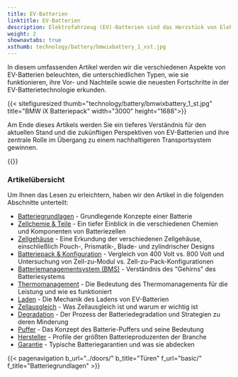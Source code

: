 ```yaml
---
title: EV-Batterien
linktitle: EV-Batterien
description: Elektrofahrzeug (EV)-Batterien sind das Herzstück von Elektrofahrzeugen und verantwortlich für die Speicherung der Energie, die den Elektromotor des Fahrzeugs antreibt. Sie spielen eine entscheidende Rolle bei der Bestimmung der Leistung, Reichweite und Gesamtkosten eines EV.
weight: 2
shownavtabs: true
xsthumb: technology/battery/bmwixbattery_1_xst.jpg
---
```

<!-- markdownlint-disable MD033 -->

In diesem umfassenden Artikel werden wir die verschiedenen Aspekte von EV-Batterien beleuchten, die unterschiedlichen Typen, wie sie funktionieren, ihre Vor- und Nachteile sowie die neuesten Fortschritte in der EV-Batterietechnologie erkunden.

{{< sitefiguresized thumb="technology/battery/bmwixbattery_1_st.jpg" title="BMW iX Batteriepack" width="3000" height="1688">}}

Am Ende dieses Artikels werden Sie ein tieferes Verständnis für den aktuellen Stand und die zukünftigen Perspektiven von EV-Batterien und ihre zentrale Rolle im Übergang zu einem nachhaltigeren Transportsystem gewinnen.

{{<evkxdisplayaddarticle />}}

### Artikelübersicht

Um Ihnen das Lesen zu erleichtern, haben wir den Artikel in die folgenden Abschnitte unterteilt:

- [Batteriegrundlagen](basic/) - Grundlegende Konzepte einer Batterie
- [Zellchemie & Teile](cellchemistry/) - Ein tiefer Einblick in die verschiedenen Chemien und Komponenten von Batteriezellen
- [Zellgehäuse](cell/) - Eine Erkundung der verschiedenen Zellgehäuse, einschließlich Pouch-, Prismatik-, Blade- und zylindrischer Designs
- [Batteriepack & Konfiguration](batterypack/) - Vergleich von 400 Volt vs. 800 Volt und Untersuchung von Zell-zu-Modul vs. Zell-zu-Pack-Konfigurationen
- [Batteriemanagementsystem (BMS)](batterymanagment/) - Verständnis des "Gehirns" des Batteriesystems
- [Thermomanagement](thermalmanagement/) - Die Bedeutung des Thermomanagements für die Leistung und wie es funktioniert
- [Laden](charging/) - Die Mechanik des Ladens von EV-Batterien
- [Zellausgleich](cellbalancing/) - Was Zellausgleich ist und warum er wichtig ist
- [Degradation](degredation/) - Der Prozess der Batteriedegradation und Strategien zu deren Minderung
- [Puffer](buffer/) - Das Konzept des Batterie-Puffers und seine Bedeutung
- [Hersteller](manufactors/) - Profile der größten Batterieproduzenten der Branche
- [Garantie](warranty/) - Typische Batteriegarantien und was sie abdecken

{{< pagenavigation b_url="../doors/" b_title="Türen" f_url="basic/" f_title="Batteriegrundlagen" >}}